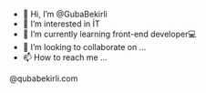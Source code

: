 - 👋 Hi, I’m @GubaBekirli
- 👀 I’m interested in İT
- 🌱 I’m currently learning front-end developer💻
- 💞️ I’m looking to collaborate on ...
- 📫 How to reach me ...

<!---
GubaBekirli/GubaBekirli is a ✨ special ✨ repository because its `README.md` (this file) appears on your GitHub profile.
You can click the Preview link to take a look at your changes.
--->@qubabekirli.com
